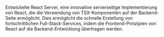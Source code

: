 Entwickelte React Server, eine innovative serverseitige Implementierung von React, die die Verwendung von TSX-Komponenten auf der Backend-Seite ermöglicht. Dies ermöglicht die schnelle Erstellung von fortschrittlichen Full-Stack-Services, indem die Frontend-Prinzipien von React auf die Backend-Entwicklung übertragen werden.
